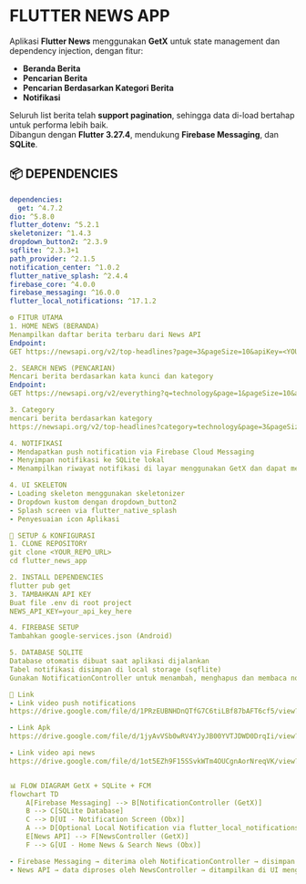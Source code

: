 # FLUTTER NEWS APP

Aplikasi **Flutter News** menggunakan **GetX** untuk state management dan dependency injection, dengan fitur:  
- **Beranda Berita**  
- **Pencarian Berita**  
- **Pencarian Berdasarkan Kategori Berita**  
- **Notifikasi**  

Seluruh list berita telah **support pagination**, sehingga data di-load bertahap untuk performa lebih baik.  
Dibangun dengan **Flutter 3.27.4**, mendukung **Firebase Messaging**, dan **SQLite**.

## 📦 DEPENDENCIES

```yaml
dependencies:
  get: ^4.7.2 
dio: ^5.8.0 
flutter_dotenv: ^5.2.1 
skeletonizer: ^1.4.3 
dropdown_button2: ^2.3.9 
sqflite: ^2.3.3+1 
path_provider: ^2.1.5
notification_center: ^1.0.2 
flutter_native_splash: ^2.4.4 
firebase_core: ^4.0.0 
firebase_messaging: ^16.0.0 
flutter_local_notifications: ^17.1.2 

⚙️ FITUR UTAMA
1. HOME NEWS (BERANDA)
Menampilkan daftar berita terbaru dari News API
Endpoint:
GET https://newsapi.org/v2/top-headlines?page=3&pageSize=10&apiKey=<YOUR_API_KEY>

2. SEARCH NEWS (PENCARIAN)
Mencari berita berdasarkan kata kunci dan kategory
Endpoint:
GET https://newsapi.org/v2/everything?q=technology&page=1&pageSize=10&apiKey=<YOUR_API_KEY>

3. Category
mencari berita berdasarkan kategory
https://newsapi.org/v2/top-headlines?category=technology&page=3&pageSize=10&apiKey

4. NOTIFIKASI
- Mendapatkan push notification via Firebase Cloud Messaging
- Menyimpan notifikasi ke SQLite lokal
- Menampilkan riwayat notifikasi di layar menggunakan GetX dan dapat menghapusnya

4. UI SKELETON
- Loading skeleton menggunakan skeletonizer
- Dropdown kustom dengan dropdown_button2
- Splash screen via flutter_native_splash
- Penyesuaian icon Aplikasi

🔧 SETUP & KONFIGURASI
1. CLONE REPOSITORY
git clone <YOUR_REPO_URL>
cd flutter_news_app

2. INSTALL DEPENDENCIES
flutter pub get
3. TAMBAHKAN API KEY
Buat file .env di root project
NEWS_API_KEY=your_api_key_here

4. FIREBASE SETUP
Tambahkan google-services.json (Android)

5. DATABASE SQLITE
Database otomatis dibuat saat aplikasi dijalankan
Tabel notifikasi disimpan di local storage (sqflite)
Gunakan NotificationController untuk menambah, menghapus dan membaca notifikasi

📱 Link
- Link video push notifications 
https://drive.google.com/file/d/1PRzEUBNHDnQTfG7C6tiLBf87bAFT6cf5/view?usp=sharing

- Link Apk
https://drive.google.com/file/d/1jyAvVSb0wRV4YJyJB00YVTJDWD0DrqIi/view?usp=sharing 

- Link video api news
https://drive.google.com/file/d/1ot5EZh9F15SSvkWTm4OUCgnAorNreqVK/view?usp=sharing


📊 FLOW DIAGRAM GetX + SQLite + FCM
flowchart TD
    A[Firebase Messaging] --> B[NotificationController (GetX)]
    B --> C[SQLite Database]
    C --> D[UI - Notification Screen (Obx)]
    A --> D[Optional Local Notification via flutter_local_notifications]
    E[News API] --> F[NewsController (GetX)]
    F --> G[UI - Home News & Search News (Obx)]

- Firebase Messaging → diterima oleh NotificationController → disimpan ke SQLite → di-observe di UI.
- News API → data diproses oleh NewsController → ditampilkan di UI menggunakan Obx (reactive).